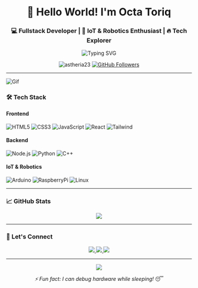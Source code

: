 <h1 align="center">🚀 Hello World! I'm Octa Toriq</h1>
<h3 align="center">💻 Fullstack Developer | 🤖 IoT & Robotics Enthusiast | 🔥 Tech Explorer</h3>

<p align="center">
  <img src="https://readme-typing-svg.herokuapp.com?font=Fira+Code&pause=1000&color=00F72F&center=true&vCenter=true&width=435&lines=Turning+Coffee+Into+Code;Building+Smart+Solutions;Fullstack+Developer;IoT+Wizard;Always+Learning" alt="Typing SVG" />
</p>

<p align="center">
  <img src="https://komarev.com/ghpvc/?username=astheria23&label=Profile%20Views&color=0e75b6&style=flat" alt="astheria23" /> 
  <a href="https://github.com/astheria23?tab=followers"><img src="https://img.shields.io/github/followers/astheria23?label=Followers&style=social" alt="GitHub Followers"></a>
</p>

---
![Gif](https://media2.giphy.com/media/v1.Y2lkPTc5MGI3NjExcDdiOHZzY2Vrdm13eDN6dmtmZjhmcnFmc2RvZHFnZG9jbHVoa2g3aiZlcD12MV9pbnRlcm5hbF9naWZfYnlfaWQmY3Q9Zw/l2R0cvMrULqv6se4M/giphy.gif)

### 🛠️ **Tech Stack**

#### **Frontend**
![HTML5](https://img.shields.io/badge/-HTML5-E34F26?style=flat-square&logo=html5&logoColor=white)
![CSS3](https://img.shields.io/badge/-CSS3-1572B6?style=flat-square&logo=css3)
![JavaScript](https://img.shields.io/badge/-JavaScript-F7DF1E?style=flat-square&logo=javascript&logoColor=black)
![React](https://img.shields.io/badge/-React-61DAFB?style=flat-square&logo=react&logoColor=black)
![Tailwind](https://img.shields.io/badge/-Tailwind-06B6D4?style=flat-square&logo=tailwind-css&logoColor=white)

#### **Backend**
![Node.js](https://img.shields.io/badge/-Node.js-339933?style=flat-square&logo=node.js&logoColor=white)
![Python](https://img.shields.io/badge/-Python-3776AB?style=flat-square&logo=python&logoColor=white)
![C++](https://img.shields.io/badge/-C++-00599C?style=flat-square&logo=c%2B%2B&logoColor=white)

#### **IoT & Robotics**
![Arduino](https://img.shields.io/badge/-Arduino-00979D?style=flat-square&logo=arduino&logoColor=white)
![RaspberryPi](https://img.shields.io/badge/-RaspberryPi-C51A4A?style=flat-square&logo=raspberry-pi)
![Linux](https://img.shields.io/badge/-Linux-FCC624?style=flat-square&logo=linux&logoColor=black)

---

### 📈 **GitHub Stats**

<p align="center">
  <img src="https://github-readme-activity-graph.vercel.app/graph?username=astheria23&theme=react-dark&bg_color=1F222E&color=F8D866&line=F85D7F&point=FFFFFF">
</p>

---

### 🤝 **Let's Connect**

<p align="center">
  <a href="https://linkedin.com/in/octa.toriq">
    <img src="https://img.shields.io/badge/LinkedIn-0077B5?style=for-the-badge&logo=linkedin&logoColor=white">
  </a>
  <a href="mailto:your.email@example.com">
    <img src="https://img.shields.io/badge/Gmail-D14836?style=for-the-badge&logo=gmail&logoColor=white">
  </a>
  <a href="https://instagram.com/sweet_explicit">
    <img src="https://img.shields.io/badge/Instagram-E4405F?style=for-the-badge&logo=instagram&logoColor=white">
  </a>
</p>

---

<p align="center">
  <img src="https://quotes-github-readme.vercel.app/api?type=horizontal&theme=radical">
</p>

<p align="center"> 
  <i>⚡ Fun fact: I can debug hardware while sleeping!</i> 😴
</p>
